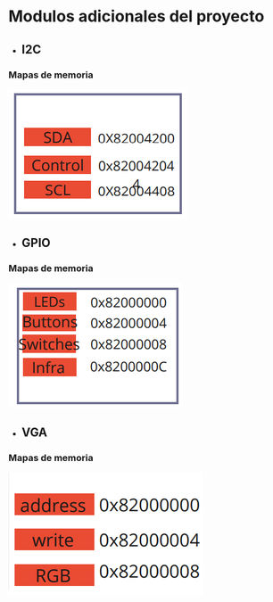 # Modulos adicionales del proyecto

* ## I2C
### Mapas de memoria
![Robot](https://github.com/unal-edigital2-labs/wp08-2021-2-gr07/blob/main/Imagenes%20github/MP_I2C.png "Robot cartógrafo")

* ## GPIO

### Mapas de memoria
![GPIO](https://github.com/unal-edigital2-labs/wp08-2021-2-gr07/blob/main/Imagenes%20github/MP_GPIO.png "Mapa de memoria GPIO")


* ## VGA

### Mapas de memoria
![VGA](https://github.com/unal-edigital2-labs/wp08-2021-2-gr07/blob/main/Imagenes%20github/MP_VGA.png "VGA")

